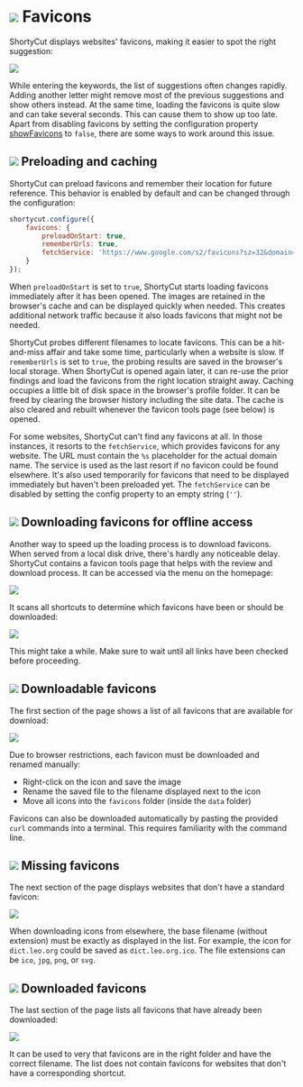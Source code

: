# ![](img/arrow.svg) Favicons

ShortyCut displays websites' favicons, making it easier to spot the right suggestion:

![](img/favicons-suggestions.png)

While entering the keywords, the list of suggestions often changes rapidly. Adding another letter might remove most of the previous suggestions and show others instead. At the same time, loading the favicons is quite slow and can take several seconds. This can cause them to show up too late. Apart from disabling favicons by setting the configuration property [showFavicons](configuration.md#homepagesuggestionsshowfavicons) to `false`, there are some ways to work around this issue.

## ![](img/arrow.svg) Preloading and caching

ShortyCut can preload favicons and remember their location for future reference. This behavior is enabled by default and can be changed through the configuration:

```javascript
shortycut.configure({
    favicons: {
        preloadOnStart: true,
        rememberUrls: true,
        fetchService: 'https://www.google.com/s2/favicons?sz=32&domain=%s'
    }
});
```

When `preloadOnStart` is set to `true`, ShortyCut starts loading favicons immediately after it has been opened. The images are retained in the browser's cache and can be displayed quickly when needed. This creates additional network traffic because it also loads favicons that might not be needed.

ShortyCut probes different filenames to locate favicons. This can be a hit-and-miss affair and take some time, particularly when a website is slow. If `rememberUrls` is set to `true`, the probing results are saved in the browser's local storage. When ShortyCut is opened again later, it can re-use the prior findings and load the favicons from the right location straight away. Caching occupies a little bit of disk space in the browser's profile folder. It can be freed by clearing the browser history including the site data. The cache is also cleared and rebuilt whenever the favicon tools page (see below) is opened.

For some websites, ShortyCut can't find any favicons at all. In those instances, it resorts to the `fetchService`, which provides favicons for any website. The URL must contain the `%s` placeholder for the actual domain name. The service is used as the last resort if no favicon could be found elsewhere. It's also used temporarily for favicons that need to be displayed immediately but haven't been preloaded yet. The `fetchService` can be disabled by setting the config property to an empty string (`''`).

## ![](img/arrow.svg) Downloading favicons for offline access

Another way to speed up the loading process is to download favicons. When served from a local disk drive, there's hardly any noticeable delay. ShortyCut contains a favicon tools page that helps with the review and download process. It can be accessed via the menu on the homepage:

![](img/menu-favicons.png)

It scans all shortcuts to determine which favicons have been or should be downloaded:

![](img/favicons-pending.png)

This might take a while. Make sure to wait until all links have been checked before proceeding.

## ![](img/arrow.svg) Downloadable favicons

The first section of the page shows a list of all favicons that are available for download:

![](img/favicons-online.png)

Due to browser restrictions, each favicon must be downloaded and renamed manually:

- Right-click on the icon and save the image
- Rename the saved file to the filename displayed next to the icon
- Move all icons into the `favicons` folder (inside the `data` folder)

Favicons can also be downloaded automatically by pasting the provided `curl` commands into a terminal. This requires familiarity with the command line.

## ![](img/arrow.svg) Missing favicons

The next section of the page displays websites that don't have a standard favicon:

![](img/favicons-missing.png)

When downloading icons from elsewhere, the base filename (without extension) must be exactly as displayed in the list. For example, the icon for `dict.leo.org` could be saved as `dict.leo.org.ico`. The file extensions can be `ico`, `jpg`, `png`, or `svg`.

## ![](img/arrow.svg) Downloaded favicons

The last section of the page lists all favicons that have already been downloaded:

![](img/favicons-offline.png)

It can be used to very that favicons are in the right folder and have the correct filename. The list does not contain favicons for websites that don't have a corresponding shortcut.
